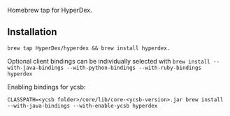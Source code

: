 Homebrew tap for HyperDex.

## Installation

`brew tap HyperDex/hyperdex && brew install hyperdex.`

Optional client bindings can be individually selected with
`brew install --with-java-bindings --with-python-bindings --with-ruby-bindings hyperdex`


Enabling bindings for ycsb:

`CLASSPATH=<ycsb folder>/core/lib/core-<ycsb-version>.jar brew install --with-java-bindings --with-enable-ycsb hyperdex`
